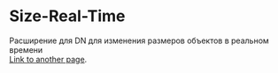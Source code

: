 # Size-Real-Time
Расширение для DN для изменения размеров объектов в реальном времени<br>
[Link to another page](https://brend32.github.io/Size-Real-Time).
 
